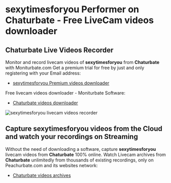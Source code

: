 # sexytimesforyou Performer on Chaturbate - Free LiveCam videos downloader

## Chaturbate Live Videos Recorder

Monitor and record livecam videos of **sexytimesforyou** from **Chaturbate** with Moniturbate.com
Get a premium trial for free by just and only registering with your Email address:
* [sexytimesforyou Premium videos downloader](https://moniturbate.com/request-demo-licence-key.html)

Free livecam videos downloader - Moniturbate Software:
* [Chaturbate videos downloader](https://moniturbate.com/moniturbate-download-software.html)

![sexytimesforyou livecam videos recorder](https://peachurnet.com/templates/moniturbate-software.png)


## Capture sexytimesforyou videos from the Cloud and watch your recordings on Streaming

Without the need of downloading a software, capture **sexytimesforyou** livecam videos from **Chaturbate** 100% online.
Watch Livecam archives from **Chaturbate** unlimitedly from thousands of existing recordings, only on Peachurbate.com and its websites network:
* [Chaturbate videos archives](https://peachurnet.com/)